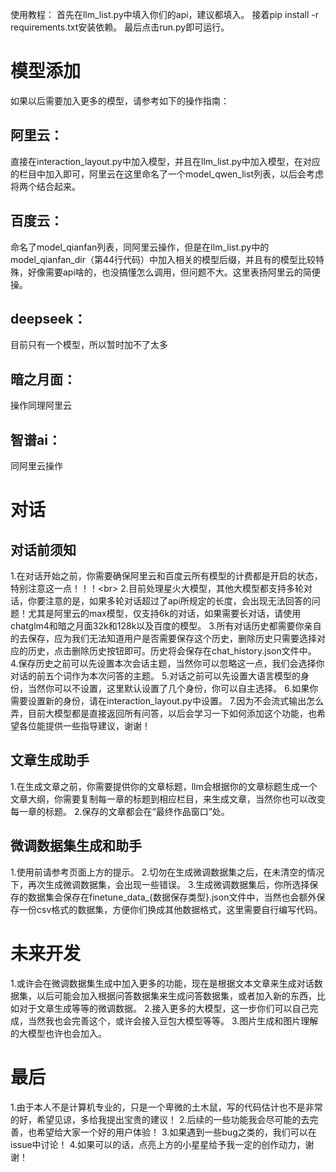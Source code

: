 使用教程：
首先在llm_list.py中填入你们的api，建议都填入。
接着pip install -r requirements.txt安装依赖。
最后点击run.py即可运行。

# 模型添加
如果以后需要加入更多的模型，请参考如下的操作指南：
## 阿里云：
直接在interaction_layout.py中加入模型，并且在llm_list.py中加入模型，在对应的栏目中加入即可，阿里云在这里命名了一个model_qwen_list列表，以后会考虑将两个结合起来。

## 百度云：
命名了model_qianfan列表，同阿里云操作，但是在llm_list.py中的model_qianfan_dir（第44行代码）中加入相关的模型后缀，并且有的模型比较特殊，好像需要api啥的，也没搞懂怎么调用，但问题不大。这里表扬阿里云的简便操。

## deepseek：
目前只有一个模型，所以暂时加不了太多

## 暗之月面：
操作同理阿里云

## 智谱ai：
同阿里云操作

# 对话
## 对话前须知
1.在对话开始之前，你需要确保阿里云和百度云所有模型的计费都是开启的状态，特别注意这一点！！！\<br>
2.目前处理星火大模型，其他大模型都支持多轮对话，你要注意的是，如果多轮对话超过了api所规定的长度，会出现无法回答的问题！尤其是阿里云的max模型，仅支持6k的对话，如果需要长对话，请使用chatglm4和暗之月面32k和128k以及百度的模型。
3.所有对话历史都需要你亲自的去保存，应为我们无法知道用户是否需要保存这个历史，删除历史只需要选择对应的历史，点击删除历史按钮即可。历史将会保存在chat_history.json文件中。
4.保存历史之前可以先设置本次会话主题，当然你可以忽略这一点，我们会选择你对话的前五个词作为本次问答的主题。
5.对话之前可以先设置大语言模型的身份，当然你可以不设置，这里默认设置了几个身份，你可以自主选择。
6.如果你需要设置新的身份，请在interaction_layout.py中设置。
7.因为不会流式输出怎么弄，目前大模型都是直接返回所有问答，以后会学习一下如何添加这个功能，也希望各位能提供一些指导建议，谢谢！

## 文章生成助手
1.在生成文章之前，你需要提供你的文章标题，llm会根据你的文章标题生成一个文章大纲，你需要复制每一章的标题到相应栏目，来生成文章，当然你也可以改变每一章的标题。
2.保存的文章都会在“最终作品窗口”处。

## 微调数据集生成和助手
1.使用前请参考页面上方的提示。
2.切勿在生成微调数据集之后，在未清空的情况下，再次生成微调数据集，会出现一些错误。
3.生成微调数据集后，你所选择保存的数据集会保存在finetune_data_{数据保存类型}.json文件中，当然也会额外保存一份csv格式的数据集，方便你们换成其他数据格式，这里需要自行编写代码。

# 未来开发
1.或许会在微调数据集生成中加入更多的功能，现在是根据文本文章来生成对话数据集，以后可能会加入根据问答数据集来生成问答数据集，或者加入新的东西，比如对于文章生成等等的微调数据。
2.接入更多的大模型，这一步你们可以自己完成，当然我也会完善这个，或许会接入豆包大模型等等。
3.图片生成和图片理解的大模型也许也会加入。

# 最后
1.由于本人不是计算机专业的，只是一个卑微的土木鼠，写的代码估计也不是非常的好，希望见谅，多给我提出宝贵的建议！
2.后续的一些功能我会尽可能的去完善，也希望给大家一个好的用户体验！
3.如果遇到一些bug之类的，我们可以在issue中讨论！
4.如果可以的话，点亮上方的小星星给予我一定的创作动力，谢谢！


